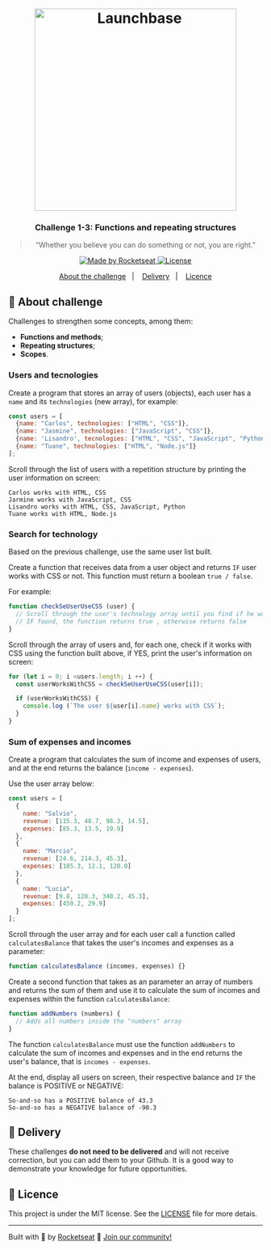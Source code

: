<h1 align="center">
    <img alt="Launchbase" src="https://storage.googleapis.com/golden-wind/bootcamp-launchbase/logo.png" width="400px" />
</h1>

<h3 align="center">
  Challenge 1-3: Functions and repeating structures
</h3>

<blockquote align="center">“Whether you believe you can do something or not, you are right.”</blockquote>

<p align="center">

  <a href="https://rocketseat.com.br">
    <img alt="Made by Rocketseat" src="https://img.shields.io/badge/made%20by-Rocketseat-%23F8952D">
  </a>

  <a href="LICENSE" >
    <img alt="License" src="https://img.shields.io/badge/license-MIT-%23F8952D">
  </a>

</p>

<p align="center">
  <a href="#rocket-about-the-challenge">About the challenge</a>&nbsp;&nbsp;&nbsp;|&nbsp;&nbsp;&nbsp;
  <a href="#calendar-delivery">Delivery</a>&nbsp;&nbsp;&nbsp;|&nbsp;&nbsp;&nbsp;
  <a href="#memo-licence">Licence</a>
</p>

## :rocket: About challenge

Challenges to strengthen some concepts, among them:

- **Functions and methods**;
- **Repeating structures**;
- **Scopes**.

### Users and tecnologies

Create a program that stores an array of users (objects), each user has a `name` and its `technologies` (new array), for example:

```js
const users = [
  {name: "Carlos", technologies: ["HTML", "CSS"]},
  {name: "Jasmine", technologies: ["JavaScript", "CSS"]},
  {name: 'Lisandro', tecnologies: ["HTML", "CSS", "JavaScript", "Python"]},
  {name: "Tuane", technologies: ["HTML", "Node.js"]}
];
```

Scroll through the list of users with a repetition structure by printing the user information on screen:

```
Carlos works with HTML, CSS
Jarmine works with JavaScript, CSS
Lisandro works with HTML, CSS, JavaScript, Python
Tuane works with HTML, Node.js
```



### Search for technology

Based on the previous challenge, use the same user list built.

Create a function that receives data from a user object and returns `IF` user works with CSS or not. This function must return a boolean `true / false`.

For example:

```js
function checkSeUserUseCSS (user) {
  // Scroll through the user's technology array until you find if he works with CSS
  // IF found, the function returns true , otherwise returns false
}
```

Scroll through the array of users and, for each one, check if it works with CSS using the function built above, if YES, print the user's information on screen:

```js
for (let i = 0; i <users.length; i ++) {
  const userWorksWithCSS = checkSeUserUseCSS(user[i]);

  if (userWorksWithCSS) {
    console.log (`The user ${user[i].name} works with CSS`);
  }
}
```


### Sum of expenses and incomes

Create a program that calculates the sum of income and expenses of users, and at the end returns the balance (`income - expenses`).

Use the user array below:

```js
const users = [
  {
    name: "Salvio",
    revenue: [115.3, 48.7, 98.3, 14.5],
    expenses: [85.3, 13.5, 19.9]
  },
  {
    name: "Marcio",
    revenue: [24.6, 214.3, 45.3],
    expenses: [185.3, 12.1, 120.0]
  },
  {
    name: "Lucia",
    revenue: [9.8, 120.3, 340.2, 45.3],
    expenses: [450.2, 29.9]
  }
];
```

Scroll through the user array and for each user call a function called `calculatesBalance` that takes the user's incomes and expenses as a parameter:

```js
function calculatesBalance (incomes, expenses) {}
```

Create a second function that takes as an parameter an array of numbers and returns the sum of them and use it to calculate the sum of incomes and expenses within the function `calculatesBalance`:

```js
function addNumbers (numbers) {
  // Adds all numbers inside the "numbers" array
}
```

The function `calculatesBalance` must use the function `addNumbers` to calculate the sum of incomes and expenses and in the end returns the user's balance, that is `incomes - expenses`.

At the end, display all users on screen, their respective balance and `IF` the balance is POSITIVE or NEGATIVE:

```
So-and-so has a POSITIVE balance of 43.3
So-and-so has a NEGATIVE balance of -90.3
```



## :calendar: Delivery

These challenges **do not need to be delivered** and will not receive correction, but you can add them to your Github. It is a good way to demonstrate your knowledge for future opportunities.

## :memo: Licence

This project is under the MIT license. See the [LICENSE](../LICENSE) file for more detais.

---

Built with :purple_heart: by [Rocketseat](https://rocketseat.com.br) :wave: [Join our community!](https://discordapp.com/invite/gCRAFhc)
